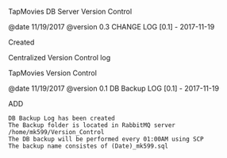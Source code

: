 
TapMovies DB Server Version Control

@date 11/19/2017 @version 0.3 CHANGE LOG [0.1] - 2017-11-19

Created

Centralized Version Control log

TapMovies Version Control

@date 11/19/2017
@version 0.1
DB Backup LOG
[0.1] - 2017-11-19

ADD

    DB Backup Log has been created
    The Backup folder is located in RabbitMQ server /home/mk599/Version_Control
    The DB backup will be performed every 01:00AM using SCP
    The backup name consistes of (Date)_mk599.sql
